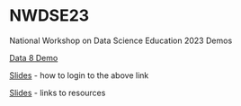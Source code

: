 # NWDSE23
National Workshop on Data Science Education 2023 Demos

[Data 8 Demo](https://workshop.datahub.berkeley.edu/hub/user-redirect/git-pull?repo=https%3A%2F%2Fgithub.com%2Fdata-8%2Fmaterials-sp22&urlpath=lab%2Ftree%2Fmaterials-sp22%2F)

[Slides](https://docs.google.com/presentation/d/12t6f6WOYk6IQ_Z4wnYx-tZMUIGRJAsTTRlZhb3xYUHU/edit#slide=id.g1872ea856e9ef445_0) - how to login to the above link

[Slides](https://docs.google.com/presentation/d/12t6f6WOYk6IQ_Z4wnYx-tZMUIGRJAsTTRlZhb3xYUHU/edit#slide=id.g2674842b179_0_114) - links to resources


